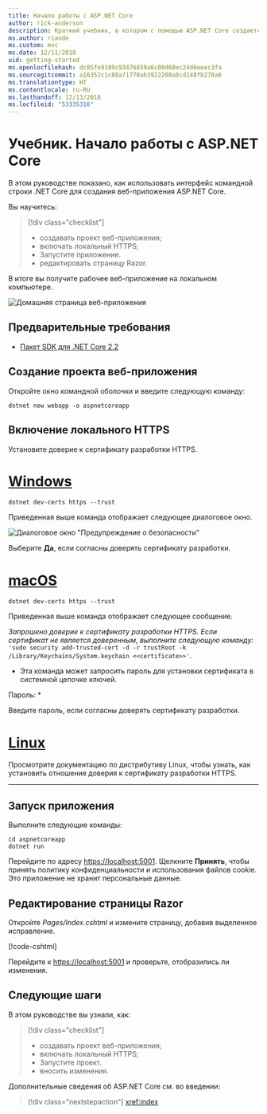 ```yaml
---
title: Начало работы с ASP.NET Core
author: rick-anderson
description: Краткий учебник, в котором с помощью ASP.NET Core создается и запускается простое приложение Hello World.
ms.author: riande
ms.custom: mvc
ms.date: 12/11/2018
uid: getting-started
ms.openlocfilehash: dc85fe9189c93476859a6c00d60ec24d6eeec3fa
ms.sourcegitcommit: a16352c1c88a71770ab3922200a8cd148fb278a6
ms.translationtype: HT
ms.contentlocale: ru-RU
ms.lasthandoff: 12/13/2018
ms.locfileid: "53335316"
---
```

# <a name="tutorial-get-started-with-aspnet-core"></a>Учебник. Начало работы с ASP.NET Core

В этом руководстве показано, как использовать интерфейс командной строки .NET Core для создания веб-приложения ASP.NET Core.

Вы научитесь:

> [!div class="checklist"]
> * создавать проект веб-приложения;
> * включать локальный HTTPS;
> * Запустите приложение.
> * редактировать страницу Razor.

В итоге вы получите рабочее веб-приложение на локальном компьютере.

![Домашняя страница веб-приложения](_static/home-page.png)

## <a name="prerequisites"></a>Предварительные требования

* [Пакет SDK для .NET Core 2.2](https://www.microsoft.com/net/download/all)

## <a name="create-a-web-app-project"></a>Создание проекта веб-приложения

Откройте окно командной оболочки и введите следующую команду:

```console
dotnet new webapp -o aspnetcoreapp
```

## <a name="enable-local-https"></a>Включение локального HTTPS

Установите доверие к сертификату разработки HTTPS.

# <a name="windowstabwindows"></a>[Windows](#tab/windows)

```console
dotnet dev-certs https --trust
```

Приведенная выше команда отображает следующее диалоговое окно.

![Диалоговое окно "Предупреждение о безопасности"](_static/cert.png)

Выберите **Да**, если согласны доверять сертификату разработки.

# <a name="macostabmacos"></a>[macOS](#tab/macos)

```console
dotnet dev-certs https --trust
```

Приведенная выше команда отображает следующее сообщение.

*Запрошено доверие к сертификату разработки HTTPS. Если сертификат не является доверенным, выполните следующую команду:* `'sudo security add-trusted-cert -d -r trustRoot -k /Library/Keychains/System.keychain <<certificate>>'`.  
* Эта команда может запросить пароль для установки сертификата в системной цепочке ключей.

Пароль: *

Введите пароль, если согласны доверять сертификату разработки.

# <a name="linuxtablinux"></a>[Linux](#tab/linux)

Просмотрите документацию по дистрибутиву Linux, чтобы узнать, как установить отношение доверия к сертификату разработки HTTPS.

---

## <a name="run-the-app"></a>Запуск приложения

Выполните следующие команды:

```console
cd aspnetcoreapp
dotnet run
```

Перейдите по адресу [https://localhost:5001](https://localhost:5001). Щелкните **Принять**, чтобы принять политику конфиденциальности и использования файлов cookie. Это приложение не хранит персональные данные.

## <a name="edit-a-razor-page"></a>Редактирование страницы Razor

Откройте *Pages/Index.cshtml* и измените страницу, добавив выделенное исправление.

[!code-cshtml[](sample/index.cshtml?highlight=9)]

Перейдите к [https://localhost:5001](https://localhost:5001) и проверьте, отобразились ли изменения.

## <a name="next-steps"></a>Следующие шаги

В этом руководстве вы узнали, как:

> [!div class="checklist"]
> * создавать проект веб-приложения;
> * включать локальный HTTPS;
> * Запустите проект.
> * вносить изменения.

Дополнительные сведения об ASP.NET Core см. во введении:

> [!div class="nextstepaction"]
> <xref:index>
